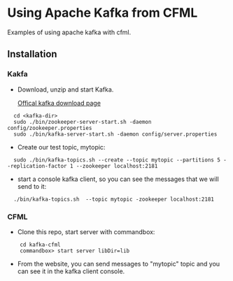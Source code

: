 # Using Apache Kafka from CFML

Examples of using apache kafka with cfml. 

## Installation

### Kakfa

* Download, unzip and start Kafka.

  [Offical kafka download page](http://kafka.apache.org/downloads)

```
  cd <kafka-dir>
  sudo ./bin/zookeeper-server-start.sh -daemon config/zookeeper.properties
  sudo ./bin/kafka-server-start.sh -daemon config/server.properties
```

* Create our test topic, mytopic:
```
  sudo ./bin/kafka-topics.sh --create --topic mytopic --partitions 5 --replication-factor 1 --zookeeper localhost:2181
```
* start a console kafka client, so you can see the messages that we will send to it:
```
  ./bin/kafka-topics.sh  --topic mytopic -zookeeper localhost:2181
```

### CFML

* Clone this repo, start server with commandbox:
```
    cd kafka-cfml
    commandbox> start server libDir=lib
```
* From the website, you can send messages to "mytopic" topic and you can see it in the kafka client console.
